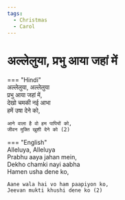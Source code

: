 ```yaml
---  
tags:  
  - Christmas
  - Carol  
---  
```

# अल्लेलुया, प्रभु आया जहां में  

=== "Hindi"  
    अल्लेलुया, अल्लेलुया  
    प्रभु आया जहां में,  
    देखो चमकी नई आभा  
    हमें उषा देने को,  
    
    आने वाला है वो हम पापियों को,  
    जीवन मुक्ति खुशी देने को (2)  

=== "English"  
    Alleluya, Alleluya  
    Prabhu aaya jahan mein,  
    Dekho chamki nayi aabha  
    Hamen usha dene ko,  

    Aane wala hai vo ham paapiyon ko,  
    Jeevan mukti khushi dene ko (2)  